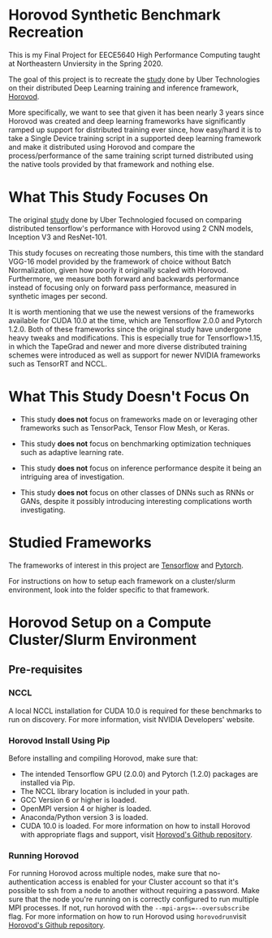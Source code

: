 # Horovod Synthetic Benchmark Recreation
This is my Final Project for EECE5640 High Performance Computing taught at Northeastern 
Unviersity in the Spring 2020.

The goal of this project is to recreate the [study](https://arxiv.org/abs/1802.05799) 
done by Uber Technologies on their distributed Deep Learning training and inference framework, 
[Horovod](https://github.com/horovod/horovod). 

More specifically, we want to see that given it has been nearly 3 years since Horovod was created and
deep learning frameworks have significantly ramped up support for distributed training ever since, 
how easy/hard it is to take a Single Device training script in a supported deep learning framework
and make it distributed using Horovod and compare the process/performance of the same training script
turned distributed using the native tools provided by that framework and nothing else.

# What This Study Focuses On
The original [study](https://arxiv.org/abs/1802.05799) done by Uber Technologied focused on
comparing distributed tensorflow's performance with Horovod using 2 CNN models, Inception V3 and
ResNet-101.

This study focuses on recreating those numbers, this time with the standard VGG-16 model
provided by the framework of choice without Batch Normalization,
given how poorly it originally scaled with Horovod. Furthermore, we measure both forward and 
backwards performance instead of focusing only on forward pass performance, measured in synthetic images per
second.

It is worth mentioning that we use the newest versions of the frameworks available for CUDA 10.0 
at the time, which are Tensorflow 2.0.0 and Pytorch 1.2.0. Both of these frameworks since the original study have undergone 
heavy tweaks and modifications. This is especially true for Tensorflow>1.15, in which the TapeGrad and 
newer and more diverse distributed training schemes were introduced as well as support for newer 
NVIDIA frameworks such as TensorRT and NCCL.

# What This Study Doesn't Focus On
- This study __does not__ focus on frameworks made on or leveraging other frameworks such as TensorPack,
Tensor Flow Mesh, or Keras.

- This study __does not__ focus on benchmarking optimization techniques such as adaptive learning rate.

- This study __does not__ focus on inference performance despite it being an intriguing area of investigation.

- This study __does not__ focus on other classes of DNNs such as RNNs or GANs, despite it possibly 
introducing interesting complications worth investigating.

# Studied Frameworks
The frameworks of interest in this project are [Tensorflow](https://tensorflow.org) and 
[Pytorch](https://pytorch.org).

For instructions on how to setup each framework on a cluster/slurm environment, look into the folder
specific to that framework.

# Horovod Setup on a Compute Cluster/Slurm Environment
## Pre-requisites
### NCCL
A local NCCL installation for CUDA 10.0 is required for these benchmarks to run on discovery.
For more information, visit NVIDIA Developers' website.
### Horovod Install Using Pip
Before installing and compiling Horovod, make sure that:
- The intended Tensorflow GPU (2.0.0) and Pytorch (1.2.0) packages are installed via Pip.
- The NCCL library location is included in your path.
- GCC Version 6 or higher is loaded.
- OpenMPI version 4 or higher is loaded.
- Anaconda/Python version 3 is loaded.
- CUDA 10.0 is loaded.
For more information on how to install Horovod with appropriate flags and support, visit
[Horovod's Github repository](https://github.com/horovod/horovod).
### Running Horovod
For running Horovod across multiple nodes, make sure that no-authentication access is enabled for your Cluster account so that
it's possible to ssh from a node to another without requiring a password.
Make sure that the node you're running on is correctly configured to run multiple MPI processes. If not, run horovod with the ```--mpi-args=--oversubscribe``` flag.
For more information on how to run Horovod using ```horovodrun```visit
[Horovod's Github repository](https://github.com/horovod/horovod).

